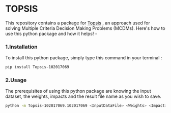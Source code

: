 # TOPSIS

This repository contains a package for [Topsis](https://en.wikipedia.org/wiki/TOPSIS) , an approach used for solving Multiple Criteria Decision Making Problems (MCDMs).
Here's how to use this python package and how it helps! -
### 1.Installation
To install this python package, simply type this command in your terminal :
```bash
pip install Topsis-102017069
```
### 2.Usage
The prerequisites of using this python package are knowing the input dataset, the weights, impacts and the result file name as you wish to save.
```bash
python -m Topsis-102017069.102017069 <InputDataFile> <Weights> <Impact> <Resultfilename>
```
